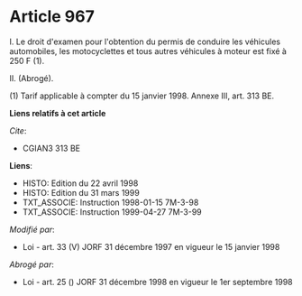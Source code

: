 # Article 967

I. Le droit d'examen pour l'obtention du permis de conduire les véhicules automobiles, les motocyclettes et tous autres
véhicules à moteur est fixé à 250 F (1).

II. (Abrogé).

(1) Tarif applicable à compter du 15 janvier 1998. Annexe III, art. 313 BE.

**Liens relatifs à cet article**

_Cite_:

  - CGIAN3 313 BE

**Liens**:

  - HISTO: Edition du 22 avril 1998
  - HISTO: Edition du 31 mars 1999
  - TXT_ASSOCIE: Instruction 1998-01-15 7M-3-98
  - TXT_ASSOCIE: Instruction 1999-04-27 7M-3-99

_Modifié par_:

  - Loi - art. 33 (V) JORF 31 décembre 1997 en vigueur le 15 janvier 1998

_Abrogé par_:

  - Loi - art. 25 () JORF 31 décembre 1998 en vigueur le 1er septembre 1998
